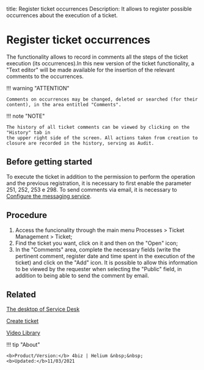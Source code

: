 title:  Register ticket occurrences
Description: It allows to register possible occurrences about the execution of a ticket.

# Register ticket occurrences

The functionality allows to record in comments all the steps of the ticket execution (its occurrences).In this new version of the ticket functionality, a "Text editor" will be made available for the insertion of the relevant comments to the occurrences.

!!! warning "ATTENTION"

    Comments on occurrences may be changed, deleted or searched (for their content), in the area entitled "Comments".
    
!!! note "NOTE"
    
    The history of all ticket comments can be viewed by clicking on the "History" tab in 
    the upper right side of the screen. All actions taken from creation to closure are recorded in the history, serving as Audit.


## Before getting started

To execute the ticket in addition to the permission to perform the operation and the previous registration, it is necessary to first enable the parameter 251, 252, 253 e 298.
To send comments via email, it is necessary to [Configure the messaging service][1].

## Procedure

1. Access the funcionality through the main menu Processes > Ticket Management > Ticket;
2. Find the ticket you want, click on it and then on the "Open" icon;
3. In the "Comments" area, complete the necessary fields (write the pertinent comment, register date and time spent in the execution of
the ticket) and click on the "Add" icon. It is possible to allow this information to be viewed by the requester when selecting the
"Public" field, in addition to being able to send the comment by email.

## Related


[The desktop of Service Desk](/en-us/4biz-helium/processes/tickets/use/desktop-of-service-desk.html)

[Create ticket](/en-us/4biz-helium/processes/tickets/use/create-ticket.html)

<i class='fa fa-youtube-play  fa-2x' style='color:#97ce17;vertical-align: middle;'> </i> [Video Library](https://www.youtube.com/playlist?list=PLB5qK2uzf2ROn4Xs6UdH84Ujzta2iJ6Ei)


[1]:/en-us/4biz-helium/additional-features/communication-and-notification/notification/configuration/enable-messaging-within-4biz.html

!!! tip "About"

    <b>Product/Version:</b> 4biz | Helium &nbsp;&nbsp;
    <b>Updated:</b>11/03/2021


